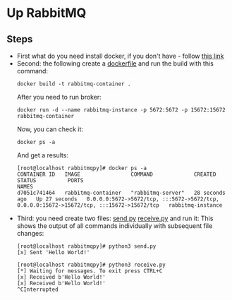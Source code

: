 # Up RabbitMQ
## Steps
* First what do you need install docker, if you don't have - follow [this link](https://docs.docker.com/engine/install/centos/)  
* Second: the following create a [dockerfile](https://github.com/UntilSunrise/Python_and_RMQ/blob/master/docker/Dockerfile) and run the build with this command:
  ```
  docker build -t rabbitmq-container .
  ```
  After you need to run broker:
  ```
  docker run -d --name rabbitmq-instance -p 5672:5672 -p 15672:15672 rabbitmq-container
  ```
  Now, you can check it:
  ```
  docker ps -a
  ```
  And get a results:
  ```
  [root@localhost rabbitmqpy]# docker ps -a
  CONTAINER ID   IMAGE                COMMAND             CREATED          STATUS          PORTS                                                                                      NAMES
  d7051c741464   rabbitmq-container   "rabbitmq-server"   28 seconds ago   Up 27 seconds   0.0.0.0:5672->5672/tcp, :::5672->5672/tcp, 0.0.0.0:15672->15672/tcp, :::15672->15672/tcp   rabbitmq-instance
  ```
* Third: you need create two files: [send.py](https://github.com/UntilSunrise/Python_and_RMQ/blob/master/docker/python_files/send.py) [receive.py]() and run it:
  This shows the output of all commands individually with subsequent file changes:
  ```
  [root@localhost rabbitmqpy]# python3 send.py
  [x] Sent 'Hello World!'

  [root@localhost rabbitmqpy]# python3 receive.py
  [*] Waiting for messages. To exit press CTRL+C
  [x] Received b'Hello World!'
  [x] Received b'Hello World!'
  ^CInterrupted
  ```
